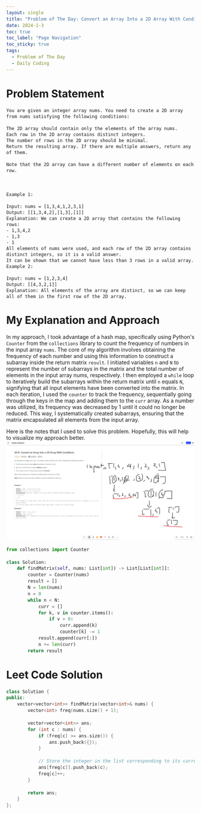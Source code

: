 ```yaml
---
layout: single
title: "Problem of The Day: Convert an Array Into a 2D Array With Conditions"
date: 2024-1-3
toc: true
toc_label: "Page Navigation"
toc_sticky: true
tags:
  - Problem of The Day
  - Daily Coding
---
```

# Problem Statement
```
You are given an integer array nums. You need to create a 2D array from nums satisfying the following conditions:

The 2D array should contain only the elements of the array nums.
Each row in the 2D array contains distinct integers.
The number of rows in the 2D array should be minimal.
Return the resulting array. If there are multiple answers, return any of them.

Note that the 2D array can have a different number of elements on each row.

 

Example 1:

Input: nums = [1,3,4,1,2,3,1]
Output: [[1,3,4,2],[1,3],[1]]
Explanation: We can create a 2D array that contains the following rows:
- 1,3,4,2
- 1,3
- 1
All elements of nums were used, and each row of the 2D array contains distinct integers, so it is a valid answer.
It can be shown that we cannot have less than 3 rows in a valid array.
Example 2:

Input: nums = [1,2,3,4]
Output: [[4,3,2,1]]
Explanation: All elements of the array are distinct, so we can keep all of them in the first row of the 2D array.
```

# My Explanation and Approach
In my approach, I took advantage of a hash map, specifically using Python's `Counter` from the `collections` library to count the frequency of numbers in the input array `nums`. The core of my algorithm involves obtaining the frequency of each number and using this information to construct a subarray inside the return matrix `result`. I initiated variables `n` and `N` to represent the number of subarrays in the matrix and the total number of elements in the input array nums, respectively. I then employed a `while` loop to iteratively build the subarrays within the return matrix until `n` equals `N`, signifying that all input elements have been converted into the matrix. In each iteration, I used the `counter` to track the frequency, sequentially going through the keys in the map and adding them to the `curr` array. As a number was utilized, its frequency was decreased by 1 until it could no longer be reduced. This way, I systematically created subarrays, ensuring that the matrix encapsulated all elements from the input array.

Here is the notes that I used to solve this problem. Hopefully, this will help to visualize my approach better.
![note](/assets/images/2024-01-03_13-50-49-note.png)

```python
from collections import Counter

class Solution:
    def findMatrix(self, nums: List[int]) -> List[List[int]]:
        counter = Counter(nums)
        result = []
        N = len(nums)
        n = 0
        while n < N:
            curr = []
            for k, v in counter.items():
                if v > 0:
                    curr.append(k)
                    counter[k] -= 1
            result.append(curr[:])
            n += len(curr)
        return result    
```
# Leet Code Solution
```cpp
class Solution {
public:
    vector<vector<int>> findMatrix(vector<int>& nums) {
        vector<int> freq(nums.size() + 1);
        
        vector<vector<int>> ans;
        for (int c : nums) {
            if (freq[c] >= ans.size()) {
                ans.push_back({});
            }
            
            // Store the integer in the list corresponding to its current frequency.
            ans[freq[c]].push_back(c);
            freq[c]++;
        }
        
        return ans;
    }
};
```